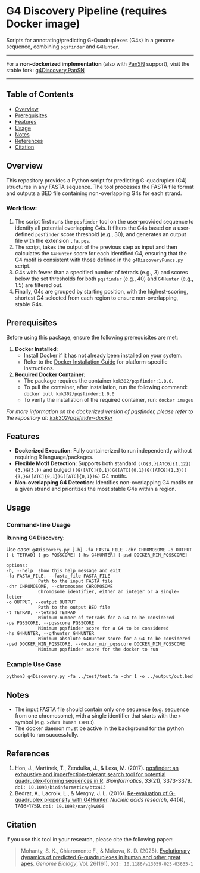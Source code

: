 
# G4 Discovery Pipeline (requires Docker image)


Scripts for annotating/predicting G-Quadruplexes (G4s) in a genome sequence, combining `pqsfinder` and `G4Hunter`.  

---
For a **non-dockerized implementation** (also with [PanSN](https://github.com/pangenome/PanSN-spec) support), visit the stable fork: [g4Discovery.PanSN](https://github.com/saswat-km/g4Discovery.PanSN)

---

## Table of Contents


- [Overview](#overview)
- [Prerequisites](#prerequisites)
- [Features](#features)
- [Usage](#usage)
- [Notes](#notes)
- [References](#references)
- [Citation](#citation)

  

## Overview

This repository provides a Python script for predicting G-quadruplex (G4) structures in any FASTA sequence. The tool processes the FASTA file format and outputs a BED file containing non-overlapping G4s for each strand.

### Workflow:

1.  The script first runs the `pqsfinder` tool on the user-provided sequence to identify all potential overlapping G4s. It filters the G4s based on a user-defined `pqsfinder` score threshold (e.g., 30), and generates an output file with the extension `.fa.pqs`.
2.  The script, takes the output of the previous step as input and then calculates the `G4Hunter` score for each identified G4, ensuring that the G4 motif is consistent with those defined in the `g4DiscoveryFuncs.py` script.
3.  G4s with fewer than a specified number of tetrads (e.g., 3) and scores below the set thresholds for both `pqsfinder` (e.g., 40) and `G4Hunter` (e.g., 1.5) are filtered out.
4. Finally, G4s are grouped by starting position, with the highest-scoring, shortest G4 selected from each region to ensure non-overlapping, stable G4s.

## Prerequisites

Before using this package, ensure the following prerequisites are met: 
1. **Docker Installed**: 
	- Install Docker if it has not already been installed on your system. 
	- Refer to the [Docker Installation Guide](https://docs.docker.com/get-docker/) for platform-specific instructions. 
2. **Required Docker Container**: 
	- The package requires the container `kxk302/pqsfinder:1.0.0`. 
	- To pull the container, after installation, run the following command: `docker pull kxk302/pqsfinder:1.0.0 ` 
	- To verify the installation of the required container, run: `docker images`

*For more information on the dockerized version of pqsfinder, please refer to the repository at: [kxk302/pqsfinder-docker](https://github.com/kxk302/PqsFinder_Docker)*

## Features

-   **Dockerized Execution**: Fully containerized to run independently without requiring R language/packages.
-   **Flexible Motif Detection**: Supports both standard `((G{3,}[ATCG]{1,12}){3,}G{3,})` and bulged `((G([ATC]{0,1})G([ATC]{0,1})G([ATCG]{1,3})){3,}G([ATC]{0,1})G([ATC]{0,1})G)` G4 motifs.
-   **Non-overlapping G4 Detection**: Identifies non-overlapping G4 motifs on a given strand and prioritizes the most stable G4s within a region. 

## Usage

### Command-line Usage
**Running G4 Discovery**:

Use case: `g4Discovery.py [-h] -fa FASTA_FILE -chr CHROMOSOME -o OUTPUT [-t TETRAD] [-ps PQSSCORE] [-hs G4HUNTER] [-psd DOCKER_MIN_PQSSCORE]`

```
options:
-h, --help  show this help message and exit
-fa FASTA_FILE, --fasta_file FASTA_FILE
			Path to the input FASTA file
-chr CHROMOSOME, --chromosome CHROMOSOME
			Chromosome identifier, either an integer or a single-letter
-o OUTPUT, --output OUTPUT
			Path to the output BED file
-t TETRAD, --tetrad TETRAD
			Minimum number of tetrads for a G4 to be considered
-ps PQSSCORE, --pqsscore PQSSCORE
			Minimum pqsfinder score for a G4 to be considered
-hs G4HUNTER, --g4hunter G4HUNTER
			Minimum absolute G4Hunter score for a G4 to be considered
-psd DOCKER_MIN_PQSSCORE, --docker_min_pqsscore DOCKER_MIN_PQSSCORE
			Minimum pqsfinder score for the docker to run
```

### Example Use Case
`python3 g4Discovery.py -fa ../test/test.fa -chr 1 -o ../output/out.bed`

## Notes 

  - The input FASTA file should contain only one sequence (e.g. sequence from one chromosome), with a single identifier that starts with the `>` symbol (e.g. `>chr1 human CHM13`).
  - The docker daemon must be active in the background for the python script to run successfully.

## References
1. Hon, J., Martínek, T., Zendulka, J., & Lexa, M. (2017). [pqsfinder: an exhaustive and imperfection-tolerant search tool for potential quadruplex-forming sequences in R](https://doi.org/10.1093/bioinformatics/btx413). _Bioinformatics_, _33_(21), 3373-3379. `doi: 10.1093/bioinformatics/btx413`
2. Bedrat, A., Lacroix, L., & Mergny, J. L. (2016). [Re-evaluation of G-quadruplex propensity with G4Hunter](https://doi.org/10.1093/nar/gkw006). _Nucleic acids research_, _44_(4), 1746-1759. `doi: 10.1093/nar/gkw006`

## Citation
If you use this tool in your research, please cite the following paper:

> Mohanty, S. K., Chiaromonte F., & Makova, K. D. (2025). [Evolutionary dynamics of predicted G-quadruplexes in human and other great apes](https://genomebiology.biomedcentral.com/articles/10.1186/s13059-025-03635-1). *Genome Biology*, Vol. 26(161), `DOI: 10.1186/s13059-025-03635-1`
